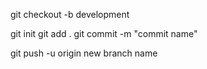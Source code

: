 <!-- new brace create cod -->

git checkout -b development

<!-- scend work -->
<!-- first partition -->

git init
git add .
git commit -m "commit name"

git push -u origin new branch name

